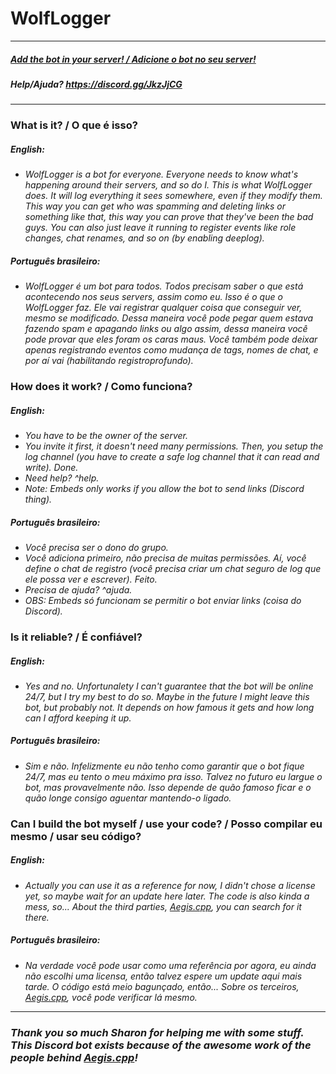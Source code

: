 # WolfLogger

---

##### [Add the bot in your server! / Adicione o bot no seu server!](https://discord.com/oauth2/authorize?client_id=743234486661152848&permissions=68608&scope=bot)

##### Help/Ajuda? https://discord.gg/JkzJjCG

---

### What is it? / O que é isso?

##### English:

- *WolfLogger is a bot for everyone. Everyone needs to know what's happening around their servers, and so do I. This is what WolfLogger does. It will log everything it sees somewhere, even if they modify them. This way you can get who was spamming and deleting links or something like that, this way you can prove that they've been the bad guys. You can also just leave it running to register events like role changes, chat renames, and so on (by enabling deeplog).*

##### Português brasileiro:

- *WolfLogger é um bot para todos. Todos precisam saber o que está acontecendo nos seus servers, assim como eu. Isso é o que o WolfLogger faz. Ele vai registrar qualquer coisa que conseguir ver, mesmo se modificado. Dessa maneira você pode pegar quem estava fazendo spam e apagando links ou algo assim, dessa maneira você pode provar que eles foram os caras maus. Você também pode deixar apenas registrando eventos como mudança de tags, nomes de chat, e por aí vai (habilitando registroprofundo).*

### How does it work? / Como funciona?

##### English:

- *You have to be the owner of the server.*
- *You invite it first, it doesn't need many permissions. Then, you setup the log channel (you have to create a safe log channel that it can read and write). Done.*
- *Need help? ^help.*
- *Note: Embeds only works if you allow the bot to send links (Discord thing).*

##### Português brasileiro:

- *Você precisa ser o dono do grupo.*
- *Você adiciona primeiro, não precisa de muitas permissões. Aí, você define o chat de registro (você precisa criar um chat seguro de log que ele possa ver e escrever). Feito.*
- *Precisa de ajuda? ^ajuda.*
- *OBS: Embeds só funcionam se permitir o bot enviar links (coisa do Discord).*

### Is it reliable? / É confiável?

##### English:

- *Yes and no. Unfortunalety I can't guarantee that the bot will be online 24/7, but I try my best to do so. Maybe in the future I might leave this bot, but probably not. It depends on how famous it gets and how long can I afford keeping it up.*

##### Português brasileiro:

- *Sim e não. Infelizmente eu não tenho como garantir que o bot fique 24/7, mas eu tento o meu máximo pra isso. Talvez no futuro eu largue o bot, mas provavelmente não. Isso depende de quão famoso ficar e o quão longe consigo aguentar mantendo-o ligado.*

### Can I build the bot myself / use your code? / Posso compilar eu mesmo / usar seu código?

##### English:

- *Actually you can use it as a reference for now, I didn't chose a license yet, so maybe wait for an update here later. The code is also kinda a mess, so... About the third parties, [Aegis.cpp](https://github.com/zeroxs/aegis.cpp), you can search for it there.*

##### Português brasileiro:

- *Na verdade você pode usar como uma referência por agora, eu ainda não escolhi uma licensa, então talvez espere um update aqui mais tarde. O código está meio bagunçado, então... Sobre os terceiros, [Aegis.cpp](https://github.com/zeroxs/aegis.cpp), você pode verificar lá mesmo.*

---

### *Thank you so much Sharon for helping me with some stuff. This Discord bot exists because of the awesome work of the people behind [Aegis.cpp](https://github.com/zeroxs/aegis.cpp)!*
